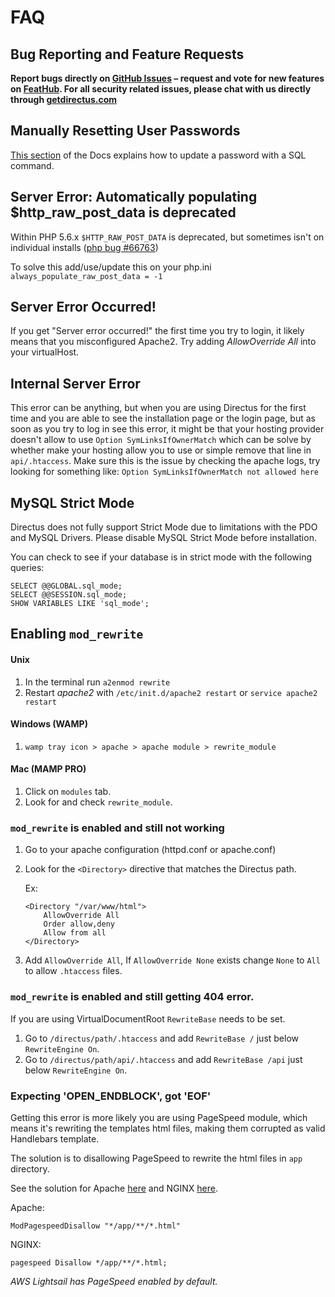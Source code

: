 # FAQ

## Bug Reporting and Feature Requests
**Report bugs directly on [GitHub Issues](https://github.com/directus/directus/issues/new) – request and vote for new features on [FeatHub](http://feathub.com/directus/directus). For all security related issues, please chat with us directly through [getdirectus.com](http://getdirectus.com/)**

## Manually Resetting User Passwords
[This section](https://github.com/directus/docs/blob/master/04-developer/06-schema-guide.md#manually-setting-passwords) of the Docs explains how to update a password with a SQL command.


## Server Error: Automatically populating $http_raw_post_data is deprecated
Within PHP 5.6.x `$HTTP_RAW_POST_DATA` is deprecated, but sometimes isn't on individual installs ([php bug #66763](https://bugs.php.net/bug.php?id=66763))

To solve this add/use/update this on your php.ini
`always_populate_raw_post_data = -1`

## Server Error Occurred!
If you get "Server error occurred!" the first time you try to login, it likely means that you misconfigured Apache2. Try adding *AllowOverride All* into your virtualHost.

## Internal Server Error
This error can be anything, but when you are using Directus for the first time and you are able to see the installation page or the login page, but as soon as you try to log in see this error, it might be that your hosting provider doesn't allow to use `Option SymLinksIfOwnerMatch` which can be solve by whether make your hosting allow you to use or simple remove that line in `api/.htaccess`. Make sure this is the issue by checking the apache logs, try looking for something like: `Option SymLinksIfOwnerMatch not allowed here`

## MySQL Strict Mode
Directus does not fully support Strict Mode due to limitations with the PDO and MySQL Drivers. Please disable MySQL Strict Mode before installation.

You can check to see if your database is in strict mode with the following queries:
```
SELECT @@GLOBAL.sql_mode;
SELECT @@SESSION.sql_mode;
SHOW VARIABLES LIKE 'sql_mode';
```

## Enabling `mod_rewrite`

#### Unix
1. In the terminal run `a2enmod rewrite`
2. Restart *apache2* with `/etc/init.d/apache2 restart` or `service apache2 restart`

#### Windows (WAMP)
1. `wamp tray icon > apache > apache module > rewrite_module`

#### Mac (MAMP PRO)
1. Click on `modules` tab.
2. Look for and check `rewrite_module`.

### `mod_rewrite` is enabled and still not working
1. Go to your apache configuration (httpd.conf or apache.conf)
2. Look for the `<Directory>` directive that matches the Directus path.

    Ex:
    ```
    <Directory "/var/www/html">
        AllowOverride All
        Order allow,deny
        Allow from all
    </Directory>
    ```
3. Add `AllowOverride All`, If `AllowOverride None` exists change `None` to `All` to allow `.htaccess` files.

### `mod_rewrite` is enabled and still getting 404 error.

If you are using VirtualDocumentRoot `RewriteBase` needs to be set.

1. Go to `/directus/path/.htaccess` and add `RewriteBase /` just below `RewriteEngine On`.
2. Go to `/directus/path/api/.htaccess` and add `RewriteBase /api` just below `RewriteEngine On`.

### Expecting 'OPEN_ENDBLOCK', got 'EOF'

Getting this error is more likely you are using PageSpeed module, which means it's rewriting the templates html files, making them corrupted as valid Handlebars template.

The solution is to disallowing PageSpeed to rewrite the html files in `app` directory.

See the solution for Apache [here](https://github.com/directus/directus/blob/master/.htaccess) and NGINX [here](https://github.com/directus/directus-vagrant/blob/master/config/nginx/pagespeed.conf).

Apache:
```
ModPagespeedDisallow "*/app/**/*.html"
```

NGINX:
```
pagespeed Disallow */app/**/*.html;
```

*AWS Lightsail has PageSpeed enabled by default.*
